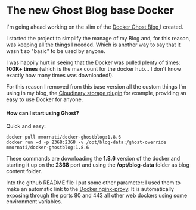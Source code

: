 # The new Ghost Blog base Docker

I'm going ahead working on the slim of the [Docker Ghost Blog ](https://blog.mornati.net/docker-ghost-blog-slim-down/) I created.

I started the project to simplify the manage of my Blog and, for this reason, was keeping all the things I needed. Which is another way to say that it wasn't so "basic" to be used by anyone.

I was happily hurt in seeing that the Docker was pulled plenty of times: **100K+ times** (which is the max count for the docker hub... I don't know exactly how many times was downloaded!).

For this reason I removed from this base version all the custom things I'm using in my blog, the [Cloudinary storage plugin](https://blog.mornati.net/ghost-storage-cloudinary/) for example, providing an easy to use Docker for anyone.

#### How can I start using Ghost?
Quick and easy:
<pre class="language-bash command-line" data-user="mmornati" data-host="macosx"><code class="language-bash">docker pull mmornati/docker-ghostblog:1.8.6
docker run -d -p 2368:2368 -v /opt/blog-data:/ghost-override mmornati/docker-ghostblog:1.8.6</code></pre>

These commands are downloading the **1.8.6** version of the docker and starting it up on the **2368** port and using the **/opt/blog-data** folder as blog content folder.

Into the github README file I put some other parameter: I used them to make an automatic link to the [Docker nginx-proxy](https://github.com/jwilder/nginx-proxy). It is automatically exposing through the ports 80 and 443 all other web dockers using some environment variables.